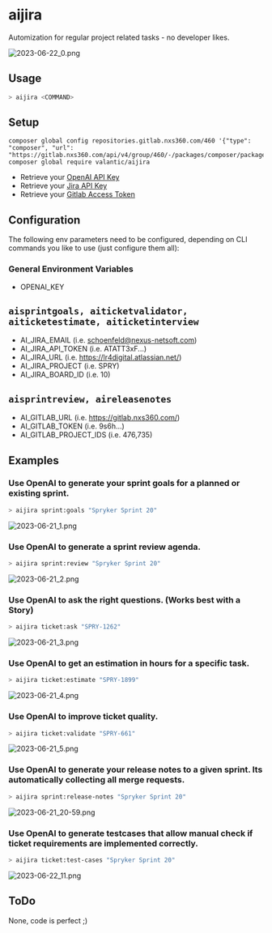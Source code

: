 # aijira
Automization for regular project related tasks - no developer likes.

![2023-06-22_0.png](2023-06-22_0.png)

## Usage
```bash
> aijira <COMMAND>
```

## Setup
```
composer global config repositories.gitlab.nxs360.com/460 '{"type": "composer", "url": "https://gitlab.nxs360.com/api/v4/group/460/-/packages/composer/packages.json"}'
composer global require valantic/aijira
```

- Retrieve your [OpenAI API Key](https://platform.openai.com/account/api-keys)
- Retrieve your [Jira API Key](https://id.atlassian.com/manage-profile/security/api-tokens)
- Retrieve your [Gitlab Access Token](https://gitlab.nxs360.com/-/profile/personal_access_tokens)

## Configuration
The following env parameters need to be configured, depending on CLI commands you like to use (just configure them all):

### General Environment Variables
- OPENAI_KEY
## `aisprintgoals, aiticketvalidator, aiticketestimate, aiticketinterview`
- AI_JIRA_EMAIL (i.e. schoenfeld@nexus-netsoft.com)
- AI_JIRA_API_TOKEN (i.e. ATATT3xF...)
- AI_JIRA_URL (i.e. https://lr4digital.atlassian.net/)
- AI_JIRA_PROJECT (i.e. SPRY)
- AI_JIRA_BOARD_ID (i.e. 10)
## `aisprintreview, aireleasenotes`
- AI_GITLAB_URL (i.e. https://gitlab.nxs360.com/)
- AI_GITLAB_TOKEN (i.e. 9s6h...)
- AI_GITLAB_PROJECT_IDS (i.e. 476,735)

## Examples

### Use OpenAI to generate your sprint goals for a planned or existing sprint.
```bash
> aijira sprint:goals "Spryker Sprint 20"
```

![2023-06-21_1.png](assets/2023-06-21_1.png)

### Use OpenAI to generate a sprint review agenda.
```bash
> aijira sprint:review "Spryker Sprint 20"
```

![2023-06-21_2.png](assets/2023-06-21_2.png)

### Use OpenAI to ask the right questions. (Works best with a Story)
```bash
> aijira ticket:ask "SPRY-1262"
```

![2023-06-21_3.png](assets/2023-06-21_3.png)

### Use OpenAI to get an estimation in hours for a specific task.
```bash
> aijira ticket:estimate "SPRY-1899"
```

![2023-06-21_4.png](assets/2023-06-21_4.png)

### Use OpenAI to improve ticket quality.
```bash
> aijira ticket:validate "SPRY-661"
```

![2023-06-21_5.png](assets/2023-06-21_5.png)

### Use OpenAI to generate your release notes to a given sprint. Its automatically collecting all merge requests.
```bash
> aijira sprint:release-notes "Spryker Sprint 20"
```

![2023-06-21_20-59.png](assets/2023-06-21_20-59.png)

### Use OpenAI to generate testcases that allow manual check if ticket requirements are implemented correctly.
```bash
> aijira ticket:test-cases "Spryker Sprint 20"
```

![2023-06-22_11.png](2023-06-22_11.png)

## ToDo
None, code is perfect ;)